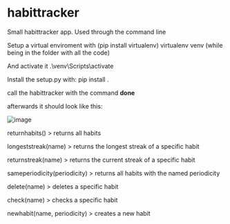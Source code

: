 # habittracker
Small habittracker app. Used through the command line

Setup a virtual enviroment with (pip install virtualenv) virtualenv venv (while being in the folder with all the code)

And activate it .\venv\Scripts\activate

Install the setup.py with: pip install .

call the habittracker with the command <b> done </b>

afterwards it should look like this:

![image](https://user-images.githubusercontent.com/93149648/144574513-0dd2c90e-bf05-4c5e-a513-351bed281ee5.png)


returnhabits() > returns all habits 

longeststreak(name) > returns the longest streak of a specific habit

returnstreak(name) > returns the current streak of a specific habit

sameperiodicity(periodicity) > returns all habits with the named periodicity

delete(name) > deletes a specific habit

check(name) > checks a specific habit

newhabit(name, periodicity) > creates a new habit



